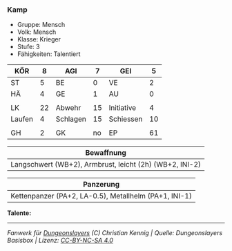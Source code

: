 ### Kamp  
- Gruppe: Mensch  
- Volk: Mensch  
- Klasse: Krieger  
- Stufe: 3  
- Fähigkeiten: Talentiert  


| KÖR | 8 | AGI | 7 | GEI | 5 |
| --- | --- | --- | --- | --- | --- |
| ST | 5 | BE | 0 | VE | 2 |
| HÄ | 4 | GE | 1 | AU | 0 |
|  |  |  |  |  |  |
| LK | 22 | Abwehr | 15 | Initiative | 4 |
| Laufen | 4 | Schlagen | 15 | Schiessen | 10 |
|  |  |  |  |  |  |
| GH | 2 | GK | no | EP | 61 |


| Bewaffnung |
| --- |
| Langschwert (WB+2), Armbrust, leicht (2h) (WB+2, INI-2) |


| Panzerung |
| --- |
| Kettenpanzer (PA+2, LA-0.5), Metallhelm (PA+1, INI-1) |


**Talente:**  






___
*Fanwerk für [Dungeonslayers](https://www.dungeonslayers.net/) (C) Christian Kennig | Quelle: Dungeonslayers Basisbox | Lizenz: [CC-BY-NC-SA 4.0](https://creativecommons.org/licenses/by-nc-sa/4.0/deed.de)*